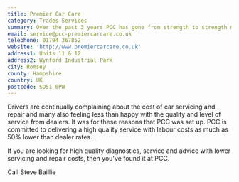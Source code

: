 ```yaml
---
title: Premier Car Care
category: Trades Services
summary: Over the past 3 years PCC has gone from strength to strength mainly due to the loyalty of its customers. As a result, we are moving to larger premises on the same estate and we will also become a certified MOT testing station.
email: service@pcc-premiercarcare.co.uk
telephone: 01794 367852
website: 'http://www.premiercarcare.co.uk'
address1: Units 11 & 12
address2: Wynford Industrial Park
city: Romsey
county: Hampshire
country: UK
postcode: SO51 0PW
---
```

Drivers are continually complaining about the cost of car servicing and repair and many also feeling less than happy with the quality and level of service from dealers. It was for these reasons that PCC was set up. PCC is committed to delivering a high quality service with labour costs as much as 50% lower than dealer rates.

If you are looking for high quality diagnostics, service and advice with lower servicing and repair costs, then you've found it at PCC.

Call Steve Baillie


